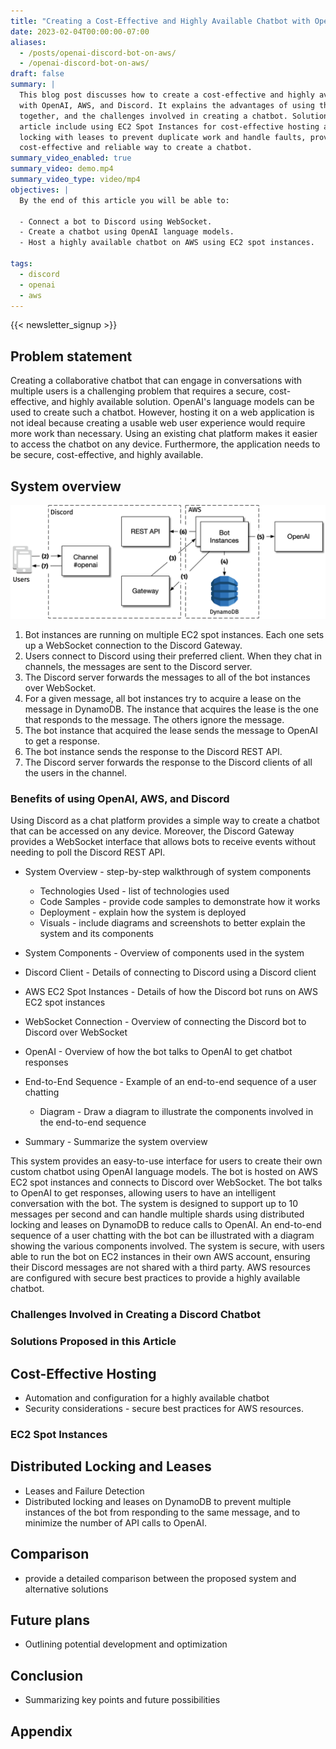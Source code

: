 ```yaml
---
title: "Creating a Cost-Effective and Highly Available Chatbot with OpenAI, AWS, and Discord"
date: 2023-02-04T00:00:00-07:00
aliases:
  - /posts/openai-discord-bot-on-aws/
  - /openai-discord-bot-on-aws/
draft: false
summary: |
  This blog post discusses how to create a cost-effective and highly available chatbot
  with OpenAI, AWS, and Discord. It explains the advantages of using these three tools
  together, and the challenges involved in creating a chatbot. Solutions proposed in this
  article include using EC2 Spot Instances for cost-effective hosting and using distributed
  locking with leases to prevent duplicate work and handle faults, providing a
  cost-effective and reliable way to create a chatbot.
summary_video_enabled: true
summary_video: demo.mp4
summary_video_type: video/mp4
objectives: |
  By the end of this article you will be able to:

  - Connect a bot to Discord using WebSocket.
  - Create a chatbot using OpenAI language models.
  - Host a highly available chatbot on AWS using EC2 spot instances.

tags:
  - discord
  - openai
  - aws
---
```


{{< newsletter_signup >}}

## Problem statement

Creating a collaborative chatbot that can engage in conversations with multiple
users is a challenging problem that requires a secure, cost-effective, and
highly available solution. OpenAI's language models can be used to create such a
chatbot. However, hosting it on a web application is not ideal because creating
a usable web user experience would require more work than necessary. Using an
existing chat platform makes it easier to access the chatbot on any device.
Furthermore, the application needs to be secure, cost-effective, and highly
available.

## System overview

![01-system-overview](01-system-overview.png)

1. Bot instances are running on multiple EC2 spot instances. Each one sets up a
   WebSocket connection to the Discord Gateway.
2. Users connect to Discord using their preferred client. When they chat in
   channels, the messages are sent to the Discord server.
3. The Discord server forwards the messages to all of the bot instances over
   WebSocket.
4. For a given message, all bot instances try to acquire a lease on the message
   in DynamoDB. The instance that acquires the lease is the one that responds to
   the message. The others ignore the message.
5. The bot instance that acquired the lease sends the message to OpenAI to get a
   response.
6. The bot instance sends the response to the Discord REST API.
7. The Discord server forwards the response to the Discord clients of all the
   users in the channel.

### Benefits of using OpenAI, AWS, and Discord

Using Discord as a chat platform provides a simple way to create a chatbot that
can be accessed on any device. Moreover, the Discord Gateway provides a
WebSocket interface that allows bots to receive events without needing to poll
the Discord REST API.

- System Overview - step-by-step walkthrough of system components
  - Technologies Used - list of technologies used
  - Code Samples - provide code samples to demonstrate how it works
  - Deployment - explain how the system is deployed
  - Visuals - include diagrams and screenshots to better explain the system and
    its components

- System Components - Overview of components used in the system
- Discord Client - Details of connecting to Discord using a Discord client
- AWS EC2 Spot Instances - Details of how the Discord bot runs on AWS EC2 spot
  instances
- WebSocket Connection - Overview of connecting the Discord bot to Discord over
  WebSocket
- OpenAI - Overview of how the bot talks to OpenAI to get chatbot responses
- End-to-End Sequence - Example of an end-to-end sequence of a user chatting
  - Diagram - Draw a diagram to illustrate the components involved in the
    end-to-end sequence 
- Summary - Summarize the system overview

This system provides an easy-to-use interface for users to create their own
custom chatbot using OpenAI language models. The bot is hosted on AWS EC2 spot
instances and connects to Discord over WebSocket. The bot talks to OpenAI to get
responses, allowing users to have an intelligent conversation with the bot. The
system is designed to support up to 10 messages per second and can handle
multiple shards using distributed locking and leases on DynamoDB to reduce calls
to OpenAI. An end-to-end sequence of a user chatting with the bot can be
illustrated with a diagram showing the various components involved. The system
is secure, with users able to run the bot on EC2 instances in their own AWS
account, ensuring their Discord messages are not shared with a third party. AWS
resources are configured with secure best practices to provide a highly
available chatbot.



### Challenges Involved in Creating a Discord Chatbot

### Solutions Proposed in this Article

## Cost-Effective Hosting

- Automation and configuration for a highly available chatbot
- Security considerations - secure best practices for AWS resources.

### EC2 Spot Instances

## Distributed Locking and Leases

- Leases and Failure Detection
- Distributed locking and leases on DynamoDB to prevent multiple instances of
  the bot from responding to the same message, and to minimize the number of API
  calls to OpenAI.

## Comparison

- provide a detailed comparison between the proposed system and alternative
  solutions

## Future plans

- Outlining potential development and optimization

## Conclusion

- Summarizing key points and future possibilities

## Appendix
